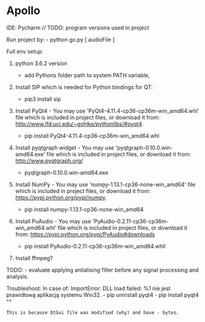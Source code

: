 # Apollo
IDE: Pycharm
// TODO: program versions used in project


Run project by:
	- python go.py [ audioFile ]


Full env setup:
1. python 3.6.2 version
	- add Pythons folder path to system PATH variable,

2. Install SIP which is needed for Python bindings for QT:
	- pip3 install sip

3. Install PyQt4 - You may use 'PyQt4-4.11.4-cp36-cp36m-win_amd64.whl' file which is included in project files, 
   or download it from: http://www.lfd.uci.edu/~gohlke/pythonlibs/#pyqt4.
	- pip install PyQt4-4.11.4-cp36-cp36m-win_amd64.whl
4. Install pyqtgraph widget - You may use 'pyqtgraph-0.10.0.win-amd64.exe' file which is included in project files, 
   or download it from: http://www.pyqtgraph.org/
   	- pyqtgraph-0.10.0.win-amd64.exe

5. Install NumPy - You may use 'numpy-1.13.1-cp36-none-win_amd64' file which is included in project files, 
   or download it from: https://pypi.python.org/pypi/numpy.
	- pip install numpy-1.13.1-cp36-none-win_amd64

6.  Install PuAudio - You may use 'PyAudio-0.2.11-cp36-cp36m-win_amd64.whl' file which is included in project files, 
   or download it from: https://pypi.python.org/pypi/PyAudio#downloads
	- pip install PyAudio-0.2.11-cp36-cp36m-win_amd64.whll

7. Install ffmpeg?

TODO:
	- evaluate applying antialising filter before any signal processing and analysis. 

Troubleshoot:
	In case of: ImportError: DLL load failed: %1 nie jest prawidłową aplikacją systemu Win32.
		- pip uninstall pyqt4
		- pip install pyqt4 ^^ 
		
	This is because QtGui file was modified (why) and have - bytes.

